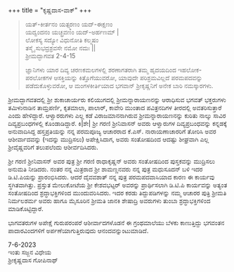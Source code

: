 +++
title = "ಕೃಷ್ಣದಾಸ-ವಾಕ್"
+++

> ಯತ್-ಕೀರ್ತನಂ ಯತ್ಸ್ಮರಣಂ ಯದ್-ಈಕ್ಷಣಂ  
ಯದ್ವಂದನಂ ಯಚ್ಛ್ರವಣಂ ಯದ್-ಅರ್ಹಣಮ್ |  
ಲೋಕಸ್ಯ ಸದ್ಯೋ ವಿಧುನೋತಿ ಕಲ್ಮಷಂ  
ತಸ್ಮೈ ಸುಭದ್ರಶ್ರವಸೇ ನಮೋ ನಮಃ ||  
ಶ್ರೀಮದ್ಭಾಗವತ 2-4-15   
>
> ಜ್ಞಾನಿಗಳು ಯಾರ ದಿವ್ಯ ಚರಣಕಮಲಗಳಲ್ಲಿ ಶರಣಾಗತರಾಗಿ ತಮ್ಮ ಹೃದಯದಿಂದ ಇಹಲೋಕ- ಪರಲೋಕಗಳ ಆಸಕ್ತಿಯನ್ನು ಕಿತ್ತೊಗೆಯುವರೋ, ಯಾವುದೇ ಪರಿಶ್ರಮವಿಲ್ಲದೆ ಪರಮಪದವನ್ನು ಪಡೆದುಕೊಳ್ಳುವರೋ, ಆ ಮಂಗಳಕೀರ್ತಿಯಾದ ಭಗವಾನ್ ಶ್ರೀಕೃಷ್ಣನಿಗೆ ಅನೇಕ ಬಾರಿ ನಮಸ್ಕಾರಗಳು.

ಶ್ರೀಮದ್ಭಾಗವತದಲ್ಲಿ ಶ್ರೀ ಶುಕಾಚಾರ್ಯರು ಕಲಿಯುಗದಲ್ಲಿ ಶ್ರೀಮನ್ನಾರಾಯಣನನ್ನು ಆರಾಧಿಸುವ ಭಗವತ್ ಭಕ್ತರುಗಳು ತಮಿಳುನಾಡಿನ ತಾಮ್ರಪರ್ಣಿ, ಕೃತಮಾಲಾ, ಪಾಲಾರ್, ಕಾವೇರಿ ಮುಂತಾದ ಪವಿತ್ರನದಿಗಳ ತೀರದಲ್ಲಿ ಅವತರಿಸುತ್ತಾರೆ ಎಂದು ಹೇಳಿದ್ದಾರೆ. ಆಳ್ವಾರರುಗಳು ಎಲ್ಲ ಕಡೆ ವಿರಾಜಮಾನನಾಗಿರುವ ಶ್ರೀಮನ್ನಾರಾಯಣನನ್ನು ಕುರಿತು ನಾಲ್ಕು ಸಾವಿರ ದಿವ್ಯಪ್ರಬಂಧಗಳಲ್ಲಿ ಕೊಂಡಾಡಿದ್ದಾರೆ. ಕಿ|ಶೇ| ಶ್ರೀ ಗರಣಿ ಶ್ರೀನಿವಾಸನ್ ಅವರು ಆಳ್ವಾರುಗಳ ದಿವ್ಯಪ್ರಬಂಧವನ್ನು ಕನ್ನಡಕ್ಕೆ ಅನುವಾದಿಸಿದ್ದ ಹಸ್ತಪ್ರತಿಯನ್ನು ನನ್ನ ಪರಮಪೂಜ್ಯ ಆಚಾರರಾದ ಕೆ.ಎಸ್‌. ನಾರಾಯಣಾಚಾರರಿಗೆ ತೋರಿಸಿ ಅವರ ಆಶೀರ್ವಾದವನ್ನು (ಇದನ್ನು ಮುದ್ರಿಸಲು) ಅಪೇಕ್ಷಿಸಿದಾಗ, ಅವರು ಸಂತೋಷದಿಂದ ಆದಷ್ಟು ಶೀಘ್ರವಾಗಿ ಎಲ್ಲ ಶ್ರೀವೈಷ್ಣವರಿಗೆ ತಲುಪಲೆಂದು ಆಶೀರ್ವದಿಸಿದರು.

ಶ್ರೀ ಗರಣಿ ಶ್ರೀನಿವಾಸನ್ ಅವರ ಪುತ್ರ ಶ್ರೀ ಗರಣಿ ರಾಧಾಕೃಷ್ಣನ್ ಅವರು ಸಂತೋಷದಿಂದ ಪುಸ್ತಕವನ್ನು ಮುದ್ರಿಸಲು ಅನುಮತಿ ನೀಡಿದರು. ನಂತರ ನನ್ನ ಮಿತ್ರರಾದ ಶ್ರೀ ಶಾಮಣ್ಣನವರು ನನ್ನ ಪುತ್ರ ಮಧುಸೂದನ್ ಬಳಿ ಇದರ ಡಿ.ಟಿ.ಪಿಯನ್ನು ಪ್ರಾರಂಭಿಸಿದರು. ಆದರೆ ದೈವವಶಾತ್ ನನ್ನ ಪುತ್ರ ಪರಮಪದವಾಸಿಯಾದ ಕಾರಣ ಈ ಕಾರ್ಯವು ಸ್ಥಗಿತವಾಗಿತ್ತು. ಪ್ರಸ್ತುತ ಮೇಲುಕೋಟೆಯ ಶ್ರೀ ಕೇಶವಭಟ್ಟರ್ ಅವರನ್ನು ಪ್ರಾರ್ಥಿಸಲಾಗಿ ಡಿ.ಟಿ.ಪಿ ಕಾರ್ಯವನ್ನು ಅತ್ಯಂತ ಸಂತೋಷದಿಂದ ಶ್ರದ್ಧಾಭಕ್ತಿಗಳಿಂದ ಮುಂದುವರಿಸಿದರು. ಇದರ ಕರಡು ತಿದ್ದುಪಡಿಗಳನ್ನು ನಮ್ಮ ಆಚಾರರ ಪುತ್ರಿ ಶ್ರೀಮತಿ ನಿರ್ಮಲಶರ್ಮ ಅವರು ಹಾಗೂ ಮೈಸೂರಿನ ಶ್ರೀಮತಿ ಜಾನಕಿ ಶೇಷಾದ್ರಿ ಅವರುಗಳು ತುಂಬಾ ಶ್ರದ್ಧಾಭಕ್ತಿಗಳಿಂದ ಮಾಡಿಕೊಟ್ಟಿದ್ದಾರೆ.

ಭಾಗವತರುಗಳ ಅಪೇಕ್ಷೆ ಗುರುಪರಂಪರೆ ಆಶೀರ್ವಾದಗಳೊಡನೆ ಈ ಗ್ರಂಥಮಾಲೆಯು ಬೆಳಕು ಕಾಣುತ್ತಿದ್ದು ಭಗವಂತನ ಪಾದಾರವಿಂದಗಳಿಗೆ ಅರ್ಪಣೆಯಾಗುತ್ತಿರುವುದು ಆನಂದವನ್ನುಂಟುಮಾಡಿದೆ.

7-6-2023  
ಇಂತು ಸಜ್ಜನ ವಿಧೇಯ  
ಶ್ರೀಕೃಷ್ಣದಾಸ ಗೋಪಿನಾಥ್